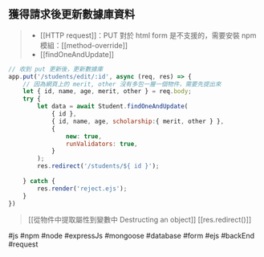 ## 獲得請求後更新數據庫資料
>- [[HTTP request]]：PUT 對於 html form 是不支援的，需要安裝 npm 模組：[[method-override]]
>- [[findOneAndUpdate]]
```js
// 收到 put 更新後，更新數據庫
app.put('/students/edit/:id', async (req, res) => {
	// 因為網頁上的 merit, other 沒有多包一層一個物件，需要先提出來
	let { id, name, age, merit, other } = req.body;
	try {
		let data = await Student.findOneAndUpdate(
			{ id },
			{ id, name, age, scholarship:{ merit, other } },
			{
				new: true,
				runValidators: true,
			}
		);
		res.redirect('/students/${ id }');
		
	} catch {
		res.render('reject.ejs');
	}
})
```
>[[從物件中提取屬性到變數中 Destructing an object]]
>[[res.redirect()]]

#js #npm #node #expressJs #mongoose #database #form #ejs #backEnd #request 